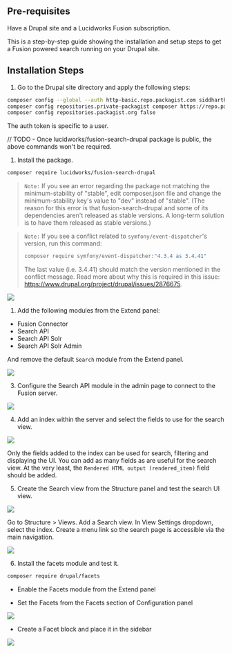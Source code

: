 ## Pre-requisites

Have a Drupal site and a Lucidworks Fusion subscription.

This is a step-by-step guide showing the installation and setup steps to get a Fusion powered search running on your Drupal site.

## Installation Steps

1. Go to the Drupal site directory and apply the following steps:

```sh
composer config --global --auth http-basic.repo.packagist.com siddharthlatest a1ce37b3079d2959cd78b2f4440d374d776b1c7f48887a33d0b58c9c488f
composer config repositories.private-packagist composer https://repo.packagist.com/lucidworks/
composer config repositories.packagist.org false
```

The auth token is specific to a user.

// TODO - Once lucidworks/fusion-search-drupal package is public, the above commands won't be required.

1. Install the package.

```sh
composer require lucidworks/fusion-search-drupal
```

> `Note:` If you see an error regarding the package not matching the minimum-stability of "stable", edit composer.json file and change the minimum-stability key's value to "dev" instead of "stable". (The reason for this error is that fusion-search-drupal and some of its dependencies aren't released as stable versions. A long-term solution is to have them released as stable versions.)
 
> `Note:` If you see a conflict related to `symfony/event-dispatcher`'s version, run this command:
>
> ```sh
> composer require symfony/event-dispatcher:"4.3.4 as 3.4.41"
> ```
> 
> The last value (i.e. 3.4.41) should match the version mentioned in the conflict message. Read more about why this is required in this issue: https://www.drupal.org/project/drupal/issues/2876675.


![](http://recordit.co/ir3r7F3KqH.gif)

1. Add the following modules from the Extend panel:

- Fusion Connector
- Search API
- Search API Solr
- Search API Solr Admin

And remove the default `Search` module from the Extend panel.

![](http://recordit.co/TC9ye3wCn9.gif)
   
3. Configure the Search API module in the admin page to connect to the Fusion server.

![](http://recordit.co/nY0tD0OL7I.gif)


4. Add an index within the server and select the fields to use for the search view.

![](http://recordit.co/A5qkqDgFm5.gif)

Only the fields added to the index can be used for search, filtering and displaying the UI. You can add as many fields as are useful for the search view. At the very least, the `Rendered HTML output (rendered_item)` field should be added.
   
5. Create the Search view from the Structure panel and test the search UI view.

![](http://recordit.co/O6yl4wKcRZ.gif)

Go to Structure > Views. Add a Search view. In View Settings dropdown, select the index. Create a menu link so the search page is accessible via the main navigation.

![](http://recordit.co/qhr5cSBW7l.gif)

6. Install the facets module and test it.

```sh
composer require drupal/facets
```

- Enable the Facets module from the Extend panel

- Set the Facets from the Facets section of Configuration panel
  
![](http://recordit.co/qtRNecWNV3.gif)


- Create a Facet block and place it in the sidebar

![](http://recordit.co/hlFHI2K5yF.gif)
